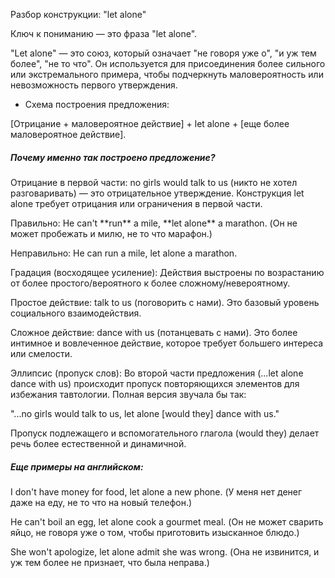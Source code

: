 Разбор конструкции: "let alone"

Ключ к пониманию — это фраза "let alone".



"Let alone" — это союз, который означает "не говоря уже о", "и уж тем более", "не то что". Он используется для присоединения более сильного или экстремального примера, чтобы подчеркнуть маловероятность или невозможность первого утверждения.



* Схема построения предложения:

\[Отрицание + маловероятное действие] + let alone + \[еще более маловероятное действие].



##### Почему именно так построено предложение?

Отрицание в первой части: no girls would talk to us (никто не хотел разговаривать) — это отрицательное утверждение. Конструкция let alone требует отрицания или ограничения в первой части.



Правильно: He can't \*\*run\*\* a mile, \*\*let alone\*\* a marathon. (Он не может пробежать и милю, не то что марафон.)



Неправильно: He can run a mile, let alone a marathon.



Градация (восходящее усиление): Действия выстроены по возрастанию от более простого/вероятного к более сложному/невероятному.



Простое действие: talk to us (поговорить с нами). Это базовый уровень социального взаимодействия.



Сложное действие: dance with us (потанцевать с нами). Это более интимное и вовлеченное действие, которое требует большего интереса или смелости.



Эллипсис (пропуск слов): Во второй части предложения (...let alone dance with us) происходит пропуск повторяющихся элементов для избежания тавтологии. Полная версия звучала бы так:



"...no girls would talk to us, let alone \[would they] dance with us."



Пропуск подлежащего и вспомогательного глагола (would they) делает речь более естественной и динамичной.



##### Еще примеры на английском:

I don't have money for food, let alone a new phone. (У меня нет денег даже на еду, не то что на новый телефон.)



He can't boil an egg, let alone cook a gourmet meal. (Он не может сварить яйцо, не говоря уже о том, чтобы приготовить изысканное блюдо.)



She won't apologize, let alone admit she was wrong. (Она не извинится, и уж тем более не признает, что была неправа.)

